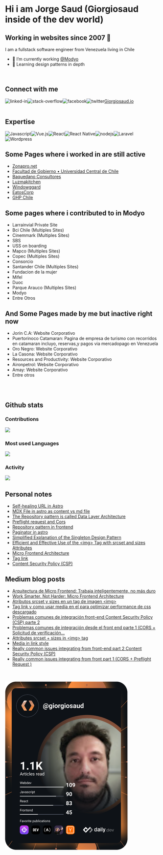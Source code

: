 # Hi i am Jorge Saud (Giorgiosaud inside of the dev world)


## Working in websites since 2007  👋
I am a fullstack software engineer from Venezuela living in Chile
- 🔭 I’m currently working [@Modyo](https://www.modyo.com)
- 🌱 Learning design patterns in depth
<br>

## Connect with me

[<img align="left" alt="linked-in" src="https://img.shields.io/badge/linkedin-%230077B5.svg?&style=for-the-badge&logo=linkedin&logoColor=white" />](https://www.linkedin.com/in/Giorgiosaud)
[Giorgiosaud.io](https://giorgiosaud.io/)
[<img align="left" alt="stack-overflow" src="https://img.shields.io/badge/stack%20overflow-FE7A16?logo=stack-overflow&logoColor=white&style=for-the-badge" />](https://stackexchange.com/users/4818994/jorge-luis-saud-rosal)
[<img align="left" alt="facebook" src="https://img.shields.io/badge/facebook-%231877F2.svg?&style=for-the-badge&logo=facebook&logoColor=white" />](https://www.facebook.com/jsaud/)
[<img align="left" alt="twitter" src="https://img.shields.io/badge/twitter-%231DA1F2.svg?&style=for-the-badge&logo=twitter&logoColor=white" />](https://twitter.com/giorgiosaud)
</br></br>
## Expertise

<img align="left" alt="Javascript" src="https://img.shields.io/badge/javascript%20-%2320232a.svg?&style=for-the-badge&logo=javascript&logoColor=#F7DF1E" />
<img align="left" alt="Vue.js" src="https://img.shields.io/badge/vue.js%20-%2320232a.svg?&style=for-the-badge&logo=vue.js&logoColor=OC08D" />
<img align="left" alt="React" src="https://img.shields.io/badge/react%20-%2320232a.svg?&style=for-the-badge&logo=react&logoColor=%2361DAFB" />
<img align="left" alt="React Native" src="https://img.shields.io/badge/react%20native-%2320232a.svg?&style=for-the-badge&logo=react&logoColor=%2361DAFB" />
<img align="left" alt="nodejs" src="https://img.shields.io/badge/node.js%20-%2343853D.svg?&style=for-the-badge&logo=node.js&logoColor=white" />
<img align="left" alt="Laravel" src="https://img.shields.io/badge/laravel%20-%2320232a.svg?&style=for-the-badge&logo=laravel&logoColor=#FF2D20" />
<img align="left" alt="Wordpress" src="https://img.shields.io/badge/wordpress%20-%2320232a.svg?&style=for-the-badge&logo=wordpress&logoColor=#21759B" />
<!--img align="left" alt="medium" src="https://img.shields.io/badge/postgres-%23316192.svg?&style=for-the-badge&logo=postgresql&logoColor=white" /-->
<br>
<br>

## Some Pages where i worked in are still active
* [Zonapro.net](http://zonapro.net/)
* [Facultad de Gobierno • Universidad Central de Chile](http://www.politicaygobierno.cl/web/)
* [Baquedano Consultores](https://baquedanoconsultores.cl/)
* [Luzmakitchen](http://luzmakitchen.com/site/)
* [Windowggard](http://windowgard.com/site/)
* [EatosCorp](https://eatoscorp.com/)
* [GHP Chile](http://ghpchile.cl/site/)

## Some pages where i contributed to in Modyo
* Larrainvial Private Site
* Bci Chile (Multiples Sites)
* Cinemmark (Multiples Sites)
* SBS
* USS on boarding
* Mapco (Multiples Sites)
* Copec (Multiples Sites)
* Consorcio
* Santander Chile (Multiples Sites)
* Fundacion de la mujer
* Mifel
* Duoc
* Parque Arauco (Multiples Sites)
* Modyo
* Entre Otros


## And Some Pages made by me but inactive right now
* Jorin C.A: Website Corporativo
* Puertorinoco Catamaran: Pagina de empresa de turismo con recorridos en catamaran incluyo, reservas,y pagos via mercadopago en Venezuela
* Oro Negro: Website Corporativo
* La Casona: Website Corporativo
* Resources and Productivity: Website Corporativo
* Aironpetrol: Website Corporativo
* Amay: Website Corporativo
* Entre otros
<br>
<br>

## Github stats 

### Contributions
![](https://github-readme-streak-stats.herokuapp.com/?user=giorgiosaud&theme=tokyonight&hide_border=false)
### Most used Languages
  ![](https://github-readme-stats.vercel.app/api/top-langs/?username=giorgiosaud&theme=tokyonight&hide_border=false&include_all_commits=true&count_private=false&layout=compact)
### Activity
  ![](https://github-readme-activity-graph.vercel.app/graph?username=giorgiosaud&theme=tokyo-night)

## Personal notes
<!-- PERSONAL-NOTEBOOK-NOTE-LIST:START -->
- [Self-healing URL in Astro](https://giorgiosaud.io/notebook/000010-self-healing-url-in-astro/)
- [MDX File in astro as content vs md file](https://giorgiosaud.io/notebook/000009-mdx-file-in-astro-as-content-vs-md-file/)
- [The Repository pattern is called Data Layer Architecture](https://giorgiosaud.io/notebook/000008-repository-pattern-revisited/)
- [Preflight request and Cors](https://giorgiosaud.io/notebook/000007-prefllight-request-and-cors/)
- [Repository pattern in frontend](https://giorgiosaud.io/notebook/000005-repository-pattern/)
- [Paginator in astro](https://giorgiosaud.io/notebook/000006-paginator-in-astro/)
- [Simplified Explanation of the Singleton Design Pattern](https://giorgiosaud.io/notebook/000011-simplified-explanation-of-the-singleton-design-pattern/)
- [Efficient and Effective Use of the &lt;img&gt; Tag with srcset and sizes Attributes](https://giorgiosaud.io/notebook/000002-efficient-and-effective-use-of-the-img-tag-with-srcset-and-sizes-attributes/)
- [Micro Frontend Architecture](https://giorgiosaud.io/notebook/000003-microfrontend/)
- [Tag link](https://giorgiosaud.io/notebook/000004-tag-link/)
- [Content Security Policy &lpar;CSP&rpar;](https://giorgiosaud.io/notebook/000001-really-common-issues-integrating-from-front-end/)
<!-- PERSONAL-NOTEBOOK-NOTE-LIST:END -->

## Medium blog posts
<!-- MEDIUM-BLOG-POST-LIST:START -->
- [Arquitectura de Micro Frontend: Trabaja inteligentemente, no más duro](https://giorgiosaud.medium.com/arquitectura-de-micro-frontend-trabaja-inteligentemente-no-m%C3%A1s-duro-8995417d821a?source=rss-29df8432048d------2)
- [Work Smarter, Not Harder: Micro Frontend Architecture](https://giorgiosaud.medium.com/micro-frontend-mfe-in-modyo-198b211b1bcc?source=rss-29df8432048d------2)
- [Atributos srcset y sizes en un tag de imagen &lt;img&gt;](https://giorgiosaud.medium.com/atributos-srcset-y-sizes-en-un-tag-de-imagen-img-54d766e12cb0?source=rss-29df8432048d------2)
- [Tag link y como usar media en el para optimizar performance de css descargado](https://giorgiosaud.medium.com/tag-link-y-como-usar-media-en-el-para-optimizar-performance-de-css-descargado-98a0bfcfb075?source=rss-29df8432048d------2)
- [Problemas comunes de integración front-end Content Security Policy &lpar;CSP&rpar; parte 2](https://giorgiosaud.medium.com/problemas-comunes-de-integraci%C3%B3n-front-end-content-security-policy-csp-parte-2-13100fbe65a6?source=rss-29df8432048d------2)
- [Problemas comunes de integración desde el front end parte 1 &lpar;CORS + Solicitud de verificación…](https://giorgiosaud.medium.com/problemas-comunes-de-integraci%C3%B3n-desde-el-front-end-parte-1-cors-solicitud-de-verificaci%C3%B3n-9b1da15d6aae?source=rss-29df8432048d------2)
- [Attributes srcset + sizes in &lt;img&gt; tag](https://giorgiosaud.medium.com/attributes-srcset-sizes-in-img-tag-4a3513c16a79?source=rss-29df8432048d------2)
- [Media in link style](https://giorgiosaud.medium.com/media-in-link-style-99c546de0e87?source=rss-29df8432048d------2)
- [Really common issues integrating from front-end part 2 Content Security Policy &lpar;CSP&rpar;](https://giorgiosaud.medium.com/really-common-issues-integrating-from-front-end-part-2-content-security-policy-csp-2332dde7b8a4?source=rss-29df8432048d------2)
- [Really common issues integrating from front part 1 &lpar;CORS + Preflight Request &rpar;](https://giorgiosaud.medium.com/really-common-issues-integrating-from-front-part-1-cors-preflight-request-d71f960f7f5b?source=rss-29df8432048d------2)
<!-- MEDIUM-BLOG-POST-LIST:END -->
<!--
**Giorgiosaud/Giorgiosaud** is a ✨ _special_ ✨ repository because its `README.md` (this file) appears on your GitHub profile.-->
</br></br>
<a href="https://app.daily.dev/giorgio_saud"><img src="https://github.com/Giorgiosaud/Giorgiosaud/blob/main/devcard.svg" width="400" alt="Jorge Saud's Dev Card"/></a>




